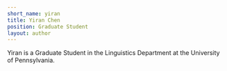 ```yaml
---
short_name: yiran
title: Yiran Chen
position: Graduate Student
layout: author
---
```


Yiran is a Graduate Student in the Linguistics Department at the University of Pennsylvania. 
